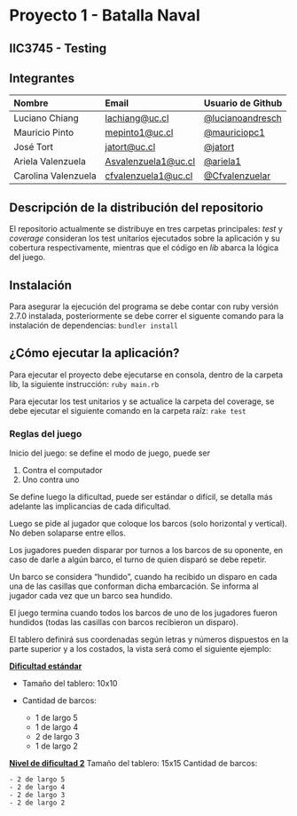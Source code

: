 # Proyecto 1 - Batalla Naval

## IIC3745 - Testing

## Integrantes

| Nombre              | Email               | Usuario de Github                                      |
| :------------------ | :------------------ | :----------------------------------------------------- |
| Luciano Chiang      | lachiang@uc.cl      | [@lucianoandresch](https://github.com/lucianoandresch) |
| Mauricio Pinto      | mepinto1@uc.cl      | [@mauriciopc1](https://github.com/mauriciopc1)         |
| José Tort           | jatort@uc.cl        | [@jatort](https://www.github.com/jatort)               |
| Ariela Valenzuela   | Asvalenzuela1@uc.cl | [@ariela1](https://github.com/ariela1)                 |
| Carolina Valenzuela | cfvalenzuela1@uc.cl | [@Cfvalenzuelar](https://github.com/Cfvalenzuelar)     |

## Descripción de la distribución del repositorio

El repositorio actualmente se distribuye en tres carpetas principales: _test_ y _coverage_ consideran los test unitarios ejecutados sobre la aplicación y su cobertura respectivamente, mientras que el código en _lib_ abarca la lógica del juego.

## Instalación

Para asegurar la ejecución del programa se debe contar con ruby versión 2.7.0 instalada, posteriormente se debe correr el siguente comando para la instalación de dependencias:
`bundler install`

## ¿Cómo ejecutar la aplicación?

Para ejecutar el proyecto debe ejecutarse en consola, dentro de la carpeta lib, la siguiente instrucción:
`ruby main.rb`

Para ejecutar los test unitarios y se actualice la carpeta del coverage, se debe ejecutar el siguiente comando en la carpeta raíz:
`rake test`

### Reglas del juego

Inicio del juego: se define el modo de juego, puede ser

1. Contra el computador
2. Uno contra uno

Se define luego la dificultad, puede ser estándar o difícil, se detalla más adelante las implicancias de cada dificultad.

Luego se pide al jugador que coloque los barcos (solo horizontal y vertical). No deben solaparse entre ellos.

Los jugadores pueden disparar por turnos a los barcos de su oponente, en caso
de darle a algún barco, el turno de quien disparó se debe repetir.

Un barco se considera “hundido”, cuando ha recibido un disparo en cada una de las casillas
que conforman dicha embarcación. Se informa al jugador cada vez que un barco sea hundido.

El juego termina cuando todos los barcos de uno de los jugadores fueron hundidos (todas las casillas con barcos recibieron un disparo).

El tablero definirá sus coordenadas según letras y números dispuestos en la parte superior y a los costados, la vista será como el siguiente ejemplo:

**<ins>Dificultad estándar</ins>**

- Tamaño del tablero: 10x10
- Cantidad de barcos:

  - 1 de largo 5
  - 1 de largo 4
  - 2 de largo 3
  - 1 de largo 2

**<ins>Nivel de dificultad 2</ins>**
Tamaño del tablero: 15x15
Cantidad de barcos:

    - 2 de largo 5
    - 2 de largo 4
    - 2 de largo 3
    - 2 de largo 2
